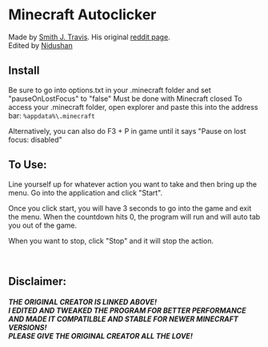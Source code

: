 # Minecraft Autoclicker
Made by [Smith J. Travis](https://github.com/smith-j-travis/). His original [reddit page](https://www.reddit.com/r/Minecraft/comments/69eq3q/pc_simple_autoclicker_that_can_be_used_in_the/).
<br>Edited by [Nidushan](https://github.com/xNidushan)

## Install
Be sure to go into options.txt in your .minecraft folder and set "pauseOnLostFocus" to "false"
Must be done with Minecraft closed
To access your .minecraft folder, open explorer and paste this into the address bar: `%appdata%\.minecraft`

Alternatively, you can also do F3 + P in game until it says "Pause on lost focus: disabled"

## To Use:
Line yourself up for whatever action you want to take and then bring up the menu. Go into the application and click "Start".

Once you click start, you will have 3 seconds to go into the game and exit the menu. When the countdown hits 0, the program will run and will auto tab you out of the game.

When you want to stop, click "Stop" and it will stop the action.


<br>

## Disclaimer:
##### THE ORIGINAL CREATOR IS LINKED ABOVE! <br>I EDITED AND TWEAKED THE PROGRAM FOR BETTER PERFORMANCE AND MADE IT COMPATILBLE AND STABLE FOR NEWER MINECRAFT VERSIONS! <br>PLEASE GIVE THE ORIGINAL CREATOR ALL THE LOVE!
